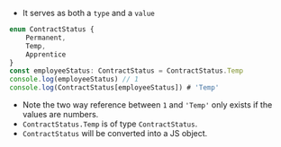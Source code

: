 - It serves as both a `type` and a `value`
```ts
enum ContractStatus {
	Permanent,
	Temp,
	Apprentice
}
const employeeStatus: ContractStatus = ContractStatus.Temp
console.log(employeeStatus) // 1
console.log(ContractStatus[employeeStatus]) # 'Temp'
```
- Note the two way reference between `1` and `'Temp'` only exists if the values are numbers.
- `ContractStatus.Temp` is of type `ContractStatus`. 
- `ContractStatus` will be converted into a JS object.